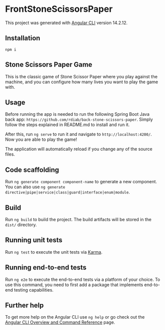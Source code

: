 # FrontStoneScissorsPaper

This project was generated with [Angular CLI](https://github.com/angular/angular-cli) version 14.2.12.

## Installation

`npm i`

## Stone Scissors Paper Game

This is the classic game of Stone Scissor Paper where you play against the machine, and you can configure how many lives you want to play the game with.

## Usage

Before running the app is needed to run the following Spring Boot Java back app: `https://github.com/rdiab/back-stone-scissors-paper`.
Simply follow the steps explained in README.md to install and run it.

After this, run `ng serve` to run it and navigate to `http://localhost:4200/`.
Now you are able to play the game!

The application will automatically reload if you change any of the source files.

## Code scaffolding

Run `ng generate component component-name` to generate a new component. You can also use `ng generate directive|pipe|service|class|guard|interface|enum|module`.

## Build

Run `ng build` to build the project. The build artifacts will be stored in the `dist/` directory.

## Running unit tests

Run `ng test` to execute the unit tests via [Karma](https://karma-runner.github.io).

## Running end-to-end tests

Run `ng e2e` to execute the end-to-end tests via a platform of your choice. To use this command, you need to first add a package that implements end-to-end testing capabilities.

## Further help

To get more help on the Angular CLI use `ng help` or go check out the [Angular CLI Overview and Command Reference](https://angular.io/cli) page.
